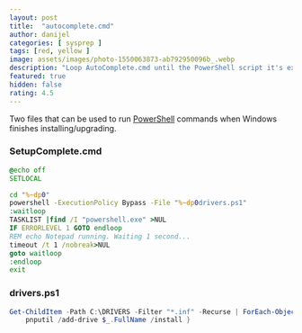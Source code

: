 ```yaml
---
layout: post
title:  "autocomplete.cmd"
author: danijel
categories: [ sysprep ]
tags: [red, yellow ]
image: assets/images/photo-1550063873-ab792950096b_.webp
description: "Loop AutoComplete.cmd until the PowerShell script it's executing is complete, then exit."
featured: true
hidden: false
rating: 4.5
---
```


Two files that can be used to run [PowerShell](https://docs.microsoft.com/en-us/powershell/) commands when Windows finishes installing/upgrading.

### SetupComplete.cmd
```cmd
@echo off
SETLOCAL

cd "%~dp0"
powershell -ExecutionPolicy Bypass -File "%~dp0drivers.ps1"
:waitloop
TASKLIST |find /I "powershell.exe" >NUL
IF ERRORLEVEL 1 GOTO endloop
REM echo Notepad running. Waiting 1 second...
timeout /t 1 /nobreak>NUL
goto waitloop
:endloop
exit
```

### drivers.ps1

```powershell
Get-ChildItem -Path C:\DRIVERS -Filter "*.inf" -Recurse | ForEach-Object {
    pnputil /add-drive $_.FullName /install }
```
